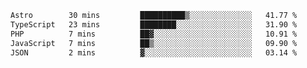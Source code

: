 <!--START_SECTION:waka-->

```txt
Astro        30 mins         ██████████▒░░░░░░░░░░░░░░   41.77 %
TypeScript   23 mins         ████████░░░░░░░░░░░░░░░░░   31.90 %
PHP          7 mins          ██▓░░░░░░░░░░░░░░░░░░░░░░   10.91 %
JavaScript   7 mins          ██▒░░░░░░░░░░░░░░░░░░░░░░   09.90 %
JSON         2 mins          ▓░░░░░░░░░░░░░░░░░░░░░░░░   03.14 %
```

<!--END_SECTION:waka-->
